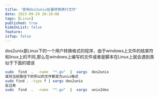 ```yaml
---
title: '使用dos2unix批量转换换行文件'
date: 2023-09-29 20:10:08
tags: [Linux]
published: true
hideInList: false
feature: 
isTop: false
---
```

dos2unix是Linux下的一个用户转换格式的程序，由于windows上文件的结束符和linux上的不同,那么在windows上编写的文件或者是脚本在Linux上就会遇到类似于下面的错误
```bash
sudo  find  .  -name  "*.go"  |  xargs  dos2unix 
或将当前路径下的所以的文件都变为unix格式
sudo find . -type f | xargs dos2unix
反过来
sudo  find  .  -name  "*.go"  |  xargs  unix2dos 
```
